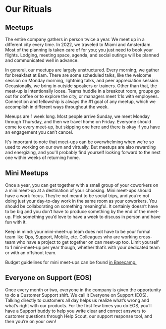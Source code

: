 # Our Rituals

## Meetups

The entire company gathers in person twice a year. We meet up in a different city every time. In 2022, we traveled to Miami and Amsterdam. Most of the planning is taken care of for you; you just need to book your flights. Lodging, meeting space, agenda, and social outings will be planned and communicated well in advance.

In general, our meetups are largely unstructured. Every morning, we gather for breakfast at 8am. There are some scheduled talks, like the welcome session on Monday morning, lightning talks, and peer appreciation session. Occasionally, we bring in outside speakers or trainers. Other than that, the meet-up is intentionally loose. Teams huddle in a breakout room, groups go out for coffee or to explore the city, or managers meet 1:1s with employees. Connection and fellowship is always the #1 goal of any meetup, which we accomplish in different ways throughout the week.

Meeups are 1 week long. Most people arrive Sunday, we meet Monday through Thursday, and then we travel home on Friday. Everyone should come to every meet-up, but skipping one here and there is okay if you have an engagement you can’t cancel.

It's important to note that meet-ups can be overwhelming when we're so used to working on our own and virtually. But meetups are also rewarding and energizing, and you'll probably find yourself looking forward to the next one within weeks of returning home.

## Mini Meetups

Once a year, you can get together with a small group of your coworkers on a mini meet-up at a destination of your choosing. Mini meet-ups should have a work focus. They’re not meant to be social trips, and you’re not doing just your day-to-day work in the same room as your coworkers. You should be collaborating on something meaningful. It certainly doesn’t have to be big and you don’t have to produce something by the end of the meet-up. Pick something you’d love to have a week to discuss in person and have fun with it.

Keep in mind: your mini-meet-up team does not have to be your formal team like Ops, Support, Mobile, etc. Colleagues who are working cross-team who have a project to get together on can meet-up too. Limit yourself to 1 mini-meet-up per year though, whether that’s with your dedicated team or with an offshoot team.

Budget guidelines for mini meet-ups can be found [in Basecamp.](https://3.basecamp.com/2914079/buckets/34/messages/1400415368#__recording_1400437120)

## Everyone on Support (EOS)

Once every month or two, everyone in the company is given the opportunity to do a Customer Support shift. We call it Everyone on Support (EOS). Talking directly to customers all day helps us realize what’s wrong and what’s right with our products. For the first few times you do EOS, you’ll have a Support buddy to help you write clear and correct answers to customer questions through Help Scout, our support response tool, and then you’re on your own!
